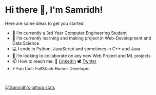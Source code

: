 # Hi there 👋, I'm Samridh!


<!--**samridhsri/samridhsri** is a ✨ _special_ ✨ repository because its `README.md` (this file) appears on your GitHub profile. -->

Here are some ideas to get you started:

- 🔭 I’m currently a 3rd Year Computer Engineering Student
- 🌱 I’m currently learning and making project in Web-Development and Data Science
- 💻 I code in Python, JavaScript and sometimes in C++ and Java
- 👯 I’m looking to collaborate on any new Web Project and ML projects
- 📫 How to reach me: 
         🏢 [LinkedIn](https://www.linkedin.com/in/samridh-srivastava-a6b888ba/)
         🕊️ [Twitter](https://twitter.com/CallmeSamridh)
- ⚡ Fun fact: FullStack Humor Developer

#
[![Samridh's github stats](https://github-readme-stats.vercel.app/api?username=samridhsri&count_private=true&show_icons=true&theme=radical&hide_rank=false)](https://github.com/samridhsri/github-readme-stats)
